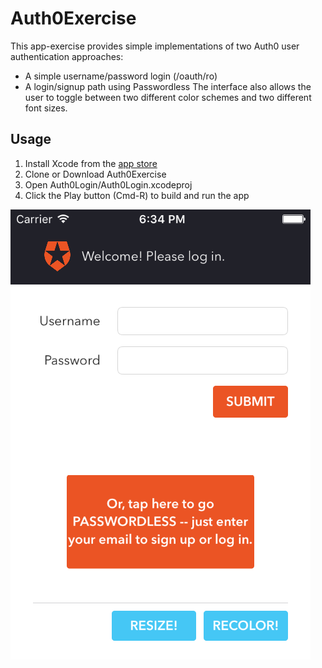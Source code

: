 # Auth0Exercise
This app-exercise provides simple implementations of two Auth0 user authentication approaches:
- A simple username/password login (/oauth/ro)
- A login/signup path using Passwordless
The interface also allows the user to toggle between two different color schemes and two different font sizes.

## Usage
1. Install Xcode from the [app store](https://itunes.apple.com/us/app/xcode/id497799835?mt=12)
2. Clone or Download Auth0Exercise
3. Open Auth0Login/Auth0Login.xcodeproj
4. Click the Play button (Cmd-R) to build and run the app

![Screenshot of UI](uiexample.png)